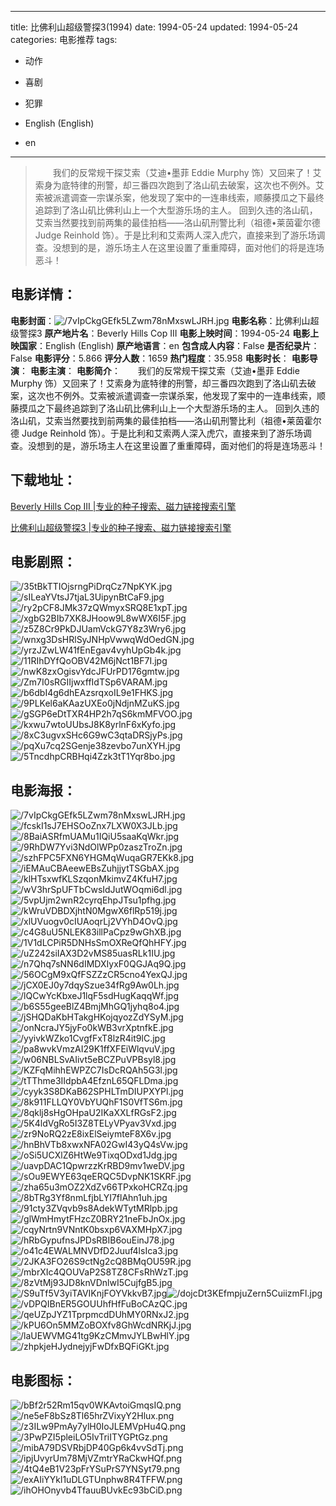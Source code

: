 
---
title: 比佛利山超级警探3(1994)
date: 1994-05-24
updated: 1994-05-24
categories: 电影推荐
tags:
- 动作
- 喜剧
- 犯罪

- English (English)
- en
---


> 　　我们的反常规干探艾索（艾迪•墨菲 Eddie Murphy 饰）又回来了！艾索身为底特律的刑警，却三番四次跑到了洛山矶去破案，这次也不例外。艾索被派遣调查一宗谋杀案，他发现了案中的一连串线索，顺藤摸瓜之下最终追踪到了洛山矶比佛利山上一个大型游乐场的主人。 回到久违的洛山矶，艾索当然要找到前两集的最佳拍档――洛山矶刑警比利（祖德•莱茵霍尔德 Judge Reinhold 饰）。于是比利和艾索两人深入虎穴，直接来到了游乐场调查。没想到的是，游乐场主人在这里设置了重重障碍，面对他们的将是连场恶斗！

## **电影详情**：

**电影封面**：<img src="https://image.tmdb.org/t/p/w200/7vIpCkgGEfk5LZwm78nMxswLJRH.jpg" alt="/7vIpCkgGEfk5LZwm78nMxswLJRH.jpg" title="/7vIpCkgGEfk5LZwm78nMxswLJRH.jpg">
**电影名称**：比佛利山超级警探3
**原产地片名**：Beverly Hills Cop III
**电影上映时间**：1994-05-24
**电影上映国家**：English (English)
**原产地语言**：en
**包含成人内容**：False
**是否纪录片**：False
**电影评分**：5.866
**评分人数**：1659
**热门程度**：35.958
**电影时长**：
**电影导演**：
**电影主演**：
**电影简介**：　　我们的反常规干探艾索（艾迪•墨菲 Eddie Murphy 饰）又回来了！艾索身为底特律的刑警，却三番四次跑到了洛山矶去破案，这次也不例外。艾索被派遣调查一宗谋杀案，他发现了案中的一连串线索，顺藤摸瓜之下最终追踪到了洛山矶比佛利山上一个大型游乐场的主人。 回到久违的洛山矶，艾索当然要找到前两集的最佳拍档――洛山矶刑警比利（祖德•莱茵霍尔德 Judge Reinhold 饰）。于是比利和艾索两人深入虎穴，直接来到了游乐场调查。没想到的是，游乐场主人在这里设置了重重障碍，面对他们的将是连场恶斗！

## **下载地址**：
[Beverly Hills Cop III |专业的种子搜索、磁力链接搜索引擎](https://movie.amd794.com:2083/?search=Beverly%20Hills%20Cop%20III&ordering=&mode=match_phrase&page_size=10&page=1)

[比佛利山超级警探3 |专业的种子搜索、磁力链接搜索引擎](https://movie.amd794.com:2083/?search=%E6%AF%94%E4%BD%9B%E5%88%A9%E5%B1%B1%E8%B6%85%E7%BA%A7%E8%AD%A6%E6%8E%A23&ordering=&mode=match_phrase&page_size=10&page=1)
 

## **电影剧照**：
<img src="https://image.tmdb.org/t/p/original/35tBkTTIOjsrngPiDrqCz7NpKYK.jpg" alt="/35tBkTTIOjsrngPiDrqCz7NpKYK.jpg" title="/35tBkTTIOjsrngPiDrqCz7NpKYK.jpg"><img src="https://image.tmdb.org/t/p/original/sILeaYVtsJ7tjaL3UipynBtCaF9.jpg" alt="/sILeaYVtsJ7tjaL3UipynBtCaF9.jpg" title="/sILeaYVtsJ7tjaL3UipynBtCaF9.jpg"><img src="https://image.tmdb.org/t/p/original/ry2pCF8JMk37zQWmyxSRQ8E1xpT.jpg" alt="/ry2pCF8JMk37zQWmyxSRQ8E1xpT.jpg" title="/ry2pCF8JMk37zQWmyxSRQ8E1xpT.jpg"><img src="https://image.tmdb.org/t/p/original/xgbG2BIb7XK8JHoow9L8wWX6I5F.jpg" alt="/xgbG2BIb7XK8JHoow9L8wWX6I5F.jpg" title="/xgbG2BIb7XK8JHoow9L8wWX6I5F.jpg"><img src="https://image.tmdb.org/t/p/original/z5Z8Cr9PkDJUamVckG7Y8z3Wry6.jpg" alt="/z5Z8Cr9PkDJUamVckG7Y8z3Wry6.jpg" title="/z5Z8Cr9PkDJUamVckG7Y8z3Wry6.jpg"><img src="https://image.tmdb.org/t/p/original/wnxg3DsHRlSyJNHpVwwqWdOedGN.jpg" alt="/wnxg3DsHRlSyJNHpVwwqWdOedGN.jpg" title="/wnxg3DsHRlSyJNHpVwwqWdOedGN.jpg"><img src="https://image.tmdb.org/t/p/original/yrzJZwLW41fEnEgav4vyhUpGb4k.jpg" alt="/yrzJZwLW41fEnEgav4vyhUpGb4k.jpg" title="/yrzJZwLW41fEnEgav4vyhUpGb4k.jpg"><img src="https://image.tmdb.org/t/p/original/11RIhDYfQoOBV42M6jNct1BF7I.jpg" alt="/11RIhDYfQoOBV42M6jNct1BF7I.jpg" title="/11RIhDYfQoOBV42M6jNct1BF7I.jpg"><img src="https://image.tmdb.org/t/p/original/nwK8zxOgisvYdcJFUrPD176gmtw.jpg" alt="/nwK8zxOgisvYdcJFUrPD176gmtw.jpg" title="/nwK8zxOgisvYdcJFUrPD176gmtw.jpg"><img src="https://image.tmdb.org/t/p/original/Zm7I0sRGIIjwxffIdTSp6VARAM.jpg" alt="/Zm7I0sRGIIjwxffIdTSp6VARAM.jpg" title="/Zm7I0sRGIIjwxffIdTSp6VARAM.jpg"><img src="https://image.tmdb.org/t/p/original/b6dbI4g6dhEAzsrqxoIL9e1FHKS.jpg" alt="/b6dbI4g6dhEAzsrqxoIL9e1FHKS.jpg" title="/b6dbI4g6dhEAzsrqxoIL9e1FHKS.jpg"><img src="https://image.tmdb.org/t/p/original/9PLKel6aKAazUXEo0jNdjnMZuKS.jpg" alt="/9PLKel6aKAazUXEo0jNdjnMZuKS.jpg" title="/9PLKel6aKAazUXEo0jNdjnMZuKS.jpg"><img src="https://image.tmdb.org/t/p/original/gSGP6eDtTXR4HP2h7qS6kmMFVOO.jpg" alt="/gSGP6eDtTXR4HP2h7qS6kmMFVOO.jpg" title="/gSGP6eDtTXR4HP2h7qS6kmMFVOO.jpg"><img src="https://image.tmdb.org/t/p/original/kxwu7wtoUUbsJ8K8yrlnF6xKyfo.jpg" alt="/kxwu7wtoUUbsJ8K8yrlnF6xKyfo.jpg" title="/kxwu7wtoUUbsJ8K8yrlnF6xKyfo.jpg"><img src="https://image.tmdb.org/t/p/original/8xC3ugvxSHc6G9wC3qtaDRSjyPs.jpg" alt="/8xC3ugvxSHc6G9wC3qtaDRSjyPs.jpg" title="/8xC3ugvxSHc6G9wC3qtaDRSjyPs.jpg"><img src="https://image.tmdb.org/t/p/original/pqXu7cq2SGenje38zevbo7unXYH.jpg" alt="/pqXu7cq2SGenje38zevbo7unXYH.jpg" title="/pqXu7cq2SGenje38zevbo7unXYH.jpg"><img src="https://image.tmdb.org/t/p/original/5TncdhpCRBHqi4Zzk3tT1Yqr8bo.jpg" alt="/5TncdhpCRBHqi4Zzk3tT1Yqr8bo.jpg" title="/5TncdhpCRBHqi4Zzk3tT1Yqr8bo.jpg">

## **电影海报**：
<img src="https://image.tmdb.org/t/p/original/7vIpCkgGEfk5LZwm78nMxswLJRH.jpg" alt="/7vIpCkgGEfk5LZwm78nMxswLJRH.jpg" title="/7vIpCkgGEfk5LZwm78nMxswLJRH.jpg"><img src="https://image.tmdb.org/t/p/original/fcskI1sJ7EHSOoZnx7LXW0X3JLb.jpg" alt="/fcskI1sJ7EHSOoZnx7LXW0X3JLb.jpg" title="/fcskI1sJ7EHSOoZnx7LXW0X3JLb.jpg"><img src="https://image.tmdb.org/t/p/original/8BaiASRfmUAMu1IQiU5saaKqWkr.jpg" alt="/8BaiASRfmUAMu1IQiU5saaKqWkr.jpg" title="/8BaiASRfmUAMu1IQiU5saaKqWkr.jpg"><img src="https://image.tmdb.org/t/p/original/9RhDW7Yvi3NdOlWPp0zaszTroZn.jpg" alt="/9RhDW7Yvi3NdOlWPp0zaszTroZn.jpg" title="/9RhDW7Yvi3NdOlWPp0zaszTroZn.jpg"><img src="https://image.tmdb.org/t/p/original/szhFPC5FXN6YHGMqWuqaGR7EKk8.jpg" alt="/szhFPC5FXN6YHGMqWuqaGR7EKk8.jpg" title="/szhFPC5FXN6YHGMqWuqaGR7EKk8.jpg"><img src="https://image.tmdb.org/t/p/original/iEMAuCBAeewEBsZuhjjytTSGbAX.jpg" alt="/iEMAuCBAeewEBsZuhjjytTSGbAX.jpg" title="/iEMAuCBAeewEBsZuhjjytTSGbAX.jpg"><img src="https://image.tmdb.org/t/p/original/klHTsxwfKLSzqonMkimvZ4KfuH7.jpg" alt="/klHTsxwfKLSzqonMkimvZ4KfuH7.jpg" title="/klHTsxwfKLSzqonMkimvZ4KfuH7.jpg"><img src="https://image.tmdb.org/t/p/original/wV3hrSpUFTbCwsIdJutWOqmi6dl.jpg" alt="/wV3hrSpUFTbCwsIdJutWOqmi6dl.jpg" title="/wV3hrSpUFTbCwsIdJutWOqmi6dl.jpg"><img src="https://image.tmdb.org/t/p/original/5vpUjm2wnR2cyrqEhpJTsu1pfhg.jpg" alt="/5vpUjm2wnR2cyrqEhpJTsu1pfhg.jpg" title="/5vpUjm2wnR2cyrqEhpJTsu1pfhg.jpg"><img src="https://image.tmdb.org/t/p/original/kWruVDBDXjhtN0MgwX6flRp519j.jpg" alt="/kWruVDBDXjhtN0MgwX6flRp519j.jpg" title="/kWruVDBDXjhtN0MgwX6flRp519j.jpg"><img src="https://image.tmdb.org/t/p/original/xlUVuogv0cIUAoqrLj2VYhD4OvQ.jpg" alt="/xlUVuogv0cIUAoqrLj2VYhD4OvQ.jpg" title="/xlUVuogv0cIUAoqrLj2VYhD4OvQ.jpg"><img src="https://image.tmdb.org/t/p/original/c4G8uU5NLEK83illPaCpz9wGhXB.jpg" alt="/c4G8uU5NLEK83illPaCpz9wGhXB.jpg" title="/c4G8uU5NLEK83illPaCpz9wGhXB.jpg"><img src="https://image.tmdb.org/t/p/original/1V1dLCPiR5DNHsSmOXReQfQhHFY.jpg" alt="/1V1dLCPiR5DNHsSmOXReQfQhHFY.jpg" title="/1V1dLCPiR5DNHsSmOXReQfQhHFY.jpg"><img src="https://image.tmdb.org/t/p/original/uZ242siIAX3D2vMS85uasRLk1IU.jpg" alt="/uZ242siIAX3D2vMS85uasRLk1IU.jpg" title="/uZ242siIAX3D2vMS85uasRLk1IU.jpg"><img src="https://image.tmdb.org/t/p/original/n7Qhq7sNN6dIMDXIyxF0QGJAq9Q.jpg" alt="/n7Qhq7sNN6dIMDXIyxF0QGJAq9Q.jpg" title="/n7Qhq7sNN6dIMDXIyxF0QGJAq9Q.jpg"><img src="https://image.tmdb.org/t/p/original/56OCgM9xQfFSZZzCR5cno4YexQJ.jpg" alt="/56OCgM9xQfFSZZzCR5cno4YexQJ.jpg" title="/56OCgM9xQfFSZZzCR5cno4YexQJ.jpg"><img src="https://image.tmdb.org/t/p/original/jCX0EJ0y7dqySzue34fRg9Aw0Lh.jpg" alt="/jCX0EJ0y7dqySzue34fRg9Aw0Lh.jpg" title="/jCX0EJ0y7dqySzue34fRg9Aw0Lh.jpg"><img src="https://image.tmdb.org/t/p/original/lQCwYcKbxeJ1lqF5sdHugKaqqWf.jpg" alt="/lQCwYcKbxeJ1lqF5sdHugKaqqWf.jpg" title="/lQCwYcKbxeJ1lqF5sdHugKaqqWf.jpg"><img src="https://image.tmdb.org/t/p/original/b6S55geeBlZ4BmjMhGQ1jyhq8o4.jpg" alt="/b6S55geeBlZ4BmjMhGQ1jyhq8o4.jpg" title="/b6S55geeBlZ4BmjMhGQ1jyhq8o4.jpg"><img src="https://image.tmdb.org/t/p/original/jSHQDaKbHTakgHKojqyozZdYSyM.jpg" alt="/jSHQDaKbHTakgHKojqyozZdYSyM.jpg" title="/jSHQDaKbHTakgHKojqyozZdYSyM.jpg"><img src="https://image.tmdb.org/t/p/original/onNcraJY5jyFo0kWB3vrXptnfkE.jpg" alt="/onNcraJY5jyFo0kWB3vrXptnfkE.jpg" title="/onNcraJY5jyFo0kWB3vrXptnfkE.jpg"><img src="https://image.tmdb.org/t/p/original/yyivkWZko1CvgfFxT8lzR4it9lC.jpg" alt="/yyivkWZko1CvgfFxT8lzR4it9lC.jpg" title="/yyivkWZko1CvgfFxT8lzR4it9lC.jpg"><img src="https://image.tmdb.org/t/p/original/pa8wvkVmzAI29K1ffXFEiWlqvuV.jpg" alt="/pa8wvkVmzAI29K1ffXFEiWlqvuV.jpg" title="/pa8wvkVmzAI29K1ffXFEiWlqvuV.jpg"><img src="https://image.tmdb.org/t/p/original/w06NBLSvAIivt5eBCZPuVPBsyl8.jpg" alt="/w06NBLSvAIivt5eBCZPuVPBsyl8.jpg" title="/w06NBLSvAIivt5eBCZPuVPBsyl8.jpg"><img src="https://image.tmdb.org/t/p/original/KZFqMihhEWPZC7IsDcRQAh5G3l.jpg" alt="/KZFqMihhEWPZC7IsDcRQAh5G3l.jpg" title="/KZFqMihhEWPZC7IsDcRQAh5G3l.jpg"><img src="https://image.tmdb.org/t/p/original/tTThme3IIdpbA4EfznL65QFLDma.jpg" alt="/tTThme3IIdpbA4EfznL65QFLDma.jpg" title="/tTThme3IIdpbA4EfznL65QFLDma.jpg"><img src="https://image.tmdb.org/t/p/original/cyyk3S8DKaB62SPHLTmDIUPXYPl.jpg" alt="/cyyk3S8DKaB62SPHLTmDIUPXYPl.jpg" title="/cyyk3S8DKaB62SPHLTmDIUPXYPl.jpg"><img src="https://image.tmdb.org/t/p/original/8k911FLLQY0VbYUQhF1S0VfTS6m.jpg" alt="/8k911FLLQY0VbYUQhF1S0VfTS6m.jpg" title="/8k911FLLQY0VbYUQhF1S0VfTS6m.jpg"><img src="https://image.tmdb.org/t/p/original/8qklj8sHgOHpaU2IKaXXLfRGsF2.jpg" alt="/8qklj8sHgOHpaU2IKaXXLfRGsF2.jpg" title="/8qklj8sHgOHpaU2IKaXXLfRGsF2.jpg"><img src="https://image.tmdb.org/t/p/original/5K4ldVgRo5I3Z8TELyVPyav3Vxd.jpg" alt="/5K4ldVgRo5I3Z8TELyVPyav3Vxd.jpg" title="/5K4ldVgRo5I3Z8TELyVPyav3Vxd.jpg"><img src="https://image.tmdb.org/t/p/original/zr9NoRQ2zE8ixElSeiymteF8X6v.jpg" alt="/zr9NoRQ2zE8ixElSeiymteF8X6v.jpg" title="/zr9NoRQ2zE8ixElSeiymteF8X6v.jpg"><img src="https://image.tmdb.org/t/p/original/hnBhVTb8xwxNFA02GwI43yQ4sVw.jpg" alt="/hnBhVTb8xwxNFA02GwI43yQ4sVw.jpg" title="/hnBhVTb8xwxNFA02GwI43yQ4sVw.jpg"><img src="https://image.tmdb.org/t/p/original/oSi5UCXlZ6HtWe9TixqODxd1Jdg.jpg" alt="/oSi5UCXlZ6HtWe9TixqODxd1Jdg.jpg" title="/oSi5UCXlZ6HtWe9TixqODxd1Jdg.jpg"><img src="https://image.tmdb.org/t/p/original/uavpDAC1QpwrzzKrRBD9mv1weDV.jpg" alt="/uavpDAC1QpwrzzKrRBD9mv1weDV.jpg" title="/uavpDAC1QpwrzzKrRBD9mv1weDV.jpg"><img src="https://image.tmdb.org/t/p/original/sOu9EWYE63qeERQC5DvpNK1SKRF.jpg" alt="/sOu9EWYE63qeERQC5DvpNK1SKRF.jpg" title="/sOu9EWYE63qeERQC5DvpNK1SKRF.jpg"><img src="https://image.tmdb.org/t/p/original/zha65u3mOZ2XdZv66TPxkoHCRZq.jpg" alt="/zha65u3mOZ2XdZv66TPxkoHCRZq.jpg" title="/zha65u3mOZ2XdZv66TPxkoHCRZq.jpg"><img src="https://image.tmdb.org/t/p/original/8bTRg3Yf8nmLfjbLYI7flAhn1uh.jpg" alt="/8bTRg3Yf8nmLfjbLYI7flAhn1uh.jpg" title="/8bTRg3Yf8nmLfjbLYI7flAhn1uh.jpg"><img src="https://image.tmdb.org/t/p/original/91cty3ZVqvb9s8AdekWTytMRlpb.jpg" alt="/91cty3ZVqvb9s8AdekWTytMRlpb.jpg" title="/91cty3ZVqvb9s8AdekWTytMRlpb.jpg"><img src="https://image.tmdb.org/t/p/original/glWmHmytFHzcZ0BRY21neFbJnOx.jpg" alt="/glWmHmytFHzcZ0BRY21neFbJnOx.jpg" title="/glWmHmytFHzcZ0BRY21neFbJnOx.jpg"><img src="https://image.tmdb.org/t/p/original/cqyNrtn9VNntK0bsxp6VAXMHpX7.jpg" alt="/cqyNrtn9VNntK0bsxp6VAXMHpX7.jpg" title="/cqyNrtn9VNntK0bsxp6VAXMHpX7.jpg"><img src="https://image.tmdb.org/t/p/original/hRbGypufnsJPDsRBIB6ouEinJ78.jpg" alt="/hRbGypufnsJPDsRBIB6ouEinJ78.jpg" title="/hRbGypufnsJPDsRBIB6ouEinJ78.jpg"><img src="https://image.tmdb.org/t/p/original/o41c4EWALMNVDfD2Juuf4lsIca3.jpg" alt="/o41c4EWALMNVDfD2Juuf4lsIca3.jpg" title="/o41c4EWALMNVDfD2Juuf4lsIca3.jpg"><img src="https://image.tmdb.org/t/p/original/2JKA3FO26S9ctNg2cQ8BMqOU59R.jpg" alt="/2JKA3FO26S9ctNg2cQ8BMqOU59R.jpg" title="/2JKA3FO26S9ctNg2cQ8BMqOU59R.jpg"><img src="https://image.tmdb.org/t/p/original/mbrXIc4QOUVaP2S8TZ8CFsRhWzT.jpg" alt="/mbrXIc4QOUVaP2S8TZ8CFsRhWzT.jpg" title="/mbrXIc4QOUVaP2S8TZ8CFsRhWzT.jpg"><img src="https://image.tmdb.org/t/p/original/8zVtMj93JD8knVDnlwI5CujfgB5.jpg" alt="/8zVtMj93JD8knVDnlwI5CujfgB5.jpg" title="/8zVtMj93JD8knVDnlwI5CujfgB5.jpg"><img src="https://image.tmdb.org/t/p/original/S9uTf5V3yiTAVIKnjFOYVkkvB7.jpg" alt="/S9uTf5V3yiTAVIKnjFOYVkkvB7.jpg" title="/S9uTf5V3yiTAVIKnjFOYVkkvB7.jpg"><img src="https://image.tmdb.org/t/p/original/dojcDt3KEfmpjuZern5CuiizmFl.jpg" alt="/dojcDt3KEfmpjuZern5CuiizmFl.jpg" title="/dojcDt3KEfmpjuZern5CuiizmFl.jpg"><img src="https://image.tmdb.org/t/p/original/vDPQIBnER5GOUUhfHfFuBoCAzQC.jpg" alt="/vDPQIBnER5GOUUhfHfFuBoCAzQC.jpg" title="/vDPQIBnER5GOUUhfHfFuBoCAzQC.jpg"><img src="https://image.tmdb.org/t/p/original/qeUZpJYZ1TprpmcdDUhMY0RNxJ2.jpg" alt="/qeUZpJYZ1TprpmcdDUhMY0RNxJ2.jpg" title="/qeUZpJYZ1TprpmcdDUhMY0RNxJ2.jpg"><img src="https://image.tmdb.org/t/p/original/kPU6On5MMZoBOXfv8GhWcdNRKjJ.jpg" alt="/kPU6On5MMZoBOXfv8GhWcdNRKjJ.jpg" title="/kPU6On5MMZoBOXfv8GhWcdNRKjJ.jpg"><img src="https://image.tmdb.org/t/p/original/laUEWVMG41tg9KzCMmvJYLBwHlY.jpg" alt="/laUEWVMG41tg9KzCMmvJYLBwHlY.jpg" title="/laUEWVMG41tg9KzCMmvJYLBwHlY.jpg"><img src="https://image.tmdb.org/t/p/original/zhpkjeHJydnejyjFwDfxBQFiGKt.jpg" alt="/zhpkjeHJydnejyjFwDfxBQFiGKt.jpg" title="/zhpkjeHJydnejyjFwDfxBQFiGKt.jpg">

## **电影图标**：
<img src="https://image.tmdb.org/t/p/original/bBf2r52Rm15qv0WKAvtoiGmqsIQ.png" alt="/bBf2r52Rm15qv0WKAvtoiGmqsIQ.png" title="/bBf2r52Rm15qv0WKAvtoiGmqsIQ.png"><img src="https://image.tmdb.org/t/p/original/ne5eF8bSz8Tl65hrZVixyY2Hlux.png" alt="/ne5eF8bSz8Tl65hrZVixyY2Hlux.png" title="/ne5eF8bSz8Tl65hrZVixyY2Hlux.png"><img src="https://image.tmdb.org/t/p/original/z3ILw9PmAy7ylH0IoJLEMVpHu4Q.png" alt="/z3ILw9PmAy7ylH0IoJLEMVpHu4Q.png" title="/z3ILw9PmAy7ylH0IoJLEMVpHu4Q.png"><img src="https://image.tmdb.org/t/p/original/3PwPZI5pleiLO5IvTriITYGPtGz.png" alt="/3PwPZI5pleiLO5IvTriITYGPtGz.png" title="/3PwPZI5pleiLO5IvTriITYGPtGz.png"><img src="https://image.tmdb.org/t/p/original/mibA79DSVRbjDP40Gp6k4vvSdTj.png" alt="/mibA79DSVRbjDP40Gp6k4vvSdTj.png" title="/mibA79DSVRbjDP40Gp6k4vvSdTj.png"><img src="https://image.tmdb.org/t/p/original/ipjUvyrUm78MjVZmtrYRaCkwHQf.png" alt="/ipjUvyrUm78MjVZmtrYRaCkwHQf.png" title="/ipjUvyrUm78MjVZmtrYRaCkwHQf.png"><img src="https://image.tmdb.org/t/p/original/4tQ4eB1V23pFrYSuPrS7YNSyt79.png" alt="/4tQ4eB1V23pFrYSuPrS7YNSyt79.png" title="/4tQ4eB1V23pFrYSuPrS7YNSyt79.png"><img src="https://image.tmdb.org/t/p/original/exAIiYYkl1uDLGTUnphw8R4TFFW.png" alt="/exAIiYYkl1uDLGTUnphw8R4TFFW.png" title="/exAIiYYkl1uDLGTUnphw8R4TFFW.png"><img src="https://image.tmdb.org/t/p/original/ihOHOnyvb4TfauuBUvkEc93bCiD.png" alt="/ihOHOnyvb4TfauuBUvkEc93bCiD.png" title="/ihOHOnyvb4TfauuBUvkEc93bCiD.png">
